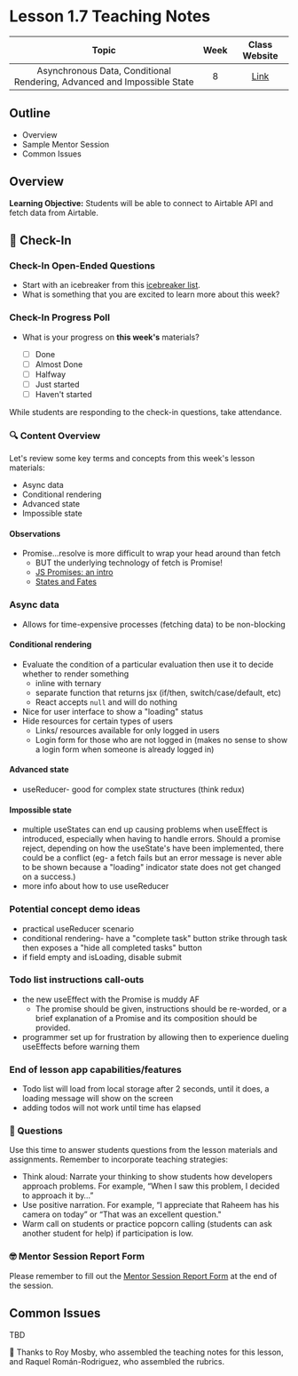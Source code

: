 # Lesson 1.7 Teaching Notes

| **Topic** | **Week** | **Class Website** |
| :---: | :---: | :---: |
| Asynchronous Data, Conditional Rendering, Advanced and Impossible State | 8 | [Link](https://learn.codethedream.org/) |

## Outline

- Overview
- Sample Mentor Session
- Common Issues

## Overview

**Learning Objective:** Students will be able to connect to Airtable API and fetch data from Airtable.

## :wave: Check-In

### Check-In Open-Ended Questions

- Start with an icebreaker from this [icebreaker list](https://docs.google.com/document/d/1WbwKn8B5GfRueq7Zbw0zx_k15aqyIqIs23i_WHI-pPI/edit?usp=sharing).
- What is something that you are excited to learn more about this week?

### Check-In Progress Poll

- What is your progress on **this week's** materials?

  - [ ] Done
  - [ ] Almost Done
  - [ ] Halfway
  - [ ] Just started
  - [ ] Haven't started

While students are responding to the check-in questions, take attendance.

### :mag: Content Overview

Let's review some key terms and concepts from this week's lesson materials:

- Async data
- Conditional rendering
- Advanced state
- Impossible state

#### Observations

- Promise...resolve is more difficult to wrap your head around than fetch
  - BUT the underlying technology of fetch is Promise!
  - [JS Promises: an intro](https://web.dev/promises/)
  - [States and Fates](https://github.com/domenic/promises-unwrapping/blob/master/docs/states-and-fates.md)

### Async data

- Allows for time-expensive processes (fetching data) to be non-blocking

#### Conditional rendering

- Evaluate the condition of a particular evaluation then use it to decide whether to render something
  - inline with ternary
  - separate function that returns jsx (if/then, switch/case/default, etc)
  - React accepts `null` and will do nothing
- Nice for user interface to show a "loading" status
- Hide resources for certain types of users
  - Links/ resources available for only logged in users
  - Login form for those who are not logged in (makes no sense to show a login form when someone is already logged in)

#### Advanced state

- useReducer- good for complex state structures (think redux)

#### Impossible state

- multiple useStates can end up causing problems when useEffect is introduced, especially when having to handle errors. Should a promise reject, depending on how the useState's have been implemented, there could be a conflict (eg- a fetch fails but an error message is never able to be shown because a "loading" indicator state does not get changed on a success.)
- more info about how to use useReducer

### Potential concept demo ideas

- practical useReducer scenario
- conditional rendering- have a "complete task" button strike through task then exposes a "hide all completed tasks" button
- if field empty and isLoading, disable submit

### Todo list instructions call-outs

- the new useEffect with the Promise is muddy AF
  - The promise should be given, instructions should be re-worded, or a brief explanation of a Promise and its composition should be provided.
- programmer set up for frustration by allowing then to experience dueling useEffects before warning them

### End of lesson app capabilities/features

- Todo list will load from local storage after 2 seconds, until it does, a loading message will show on the screen
- adding todos will not work until time has elapsed

### :thinking: Questions

Use this time to answer students questions from the lesson materials and assignments. Remember to incorporate teaching strategies:

- Think aloud: Narrate your thinking to show students how developers approach problems. For example, “When I saw this problem, I decided to approach it by…”
- Use positive narration. For example, “I appreciate that Raheem has his camera on today” or “That was an excellent question."
- Warm call on students or practice popcorn calling (students can ask another student for help) if participation is low.

### :nerd_face: Mentor Session Report Form

Please remember to fill out the [Mentor Session Report Form](https://airtable.com/shrp0jjRtoMyTXRzh) at the end of the session.

## Common Issues

TBD

:crown: Thanks to Roy Mosby, who assembled the teaching notes for this lesson, and Raquel Román-Rodriguez, who assembled the rubrics.
